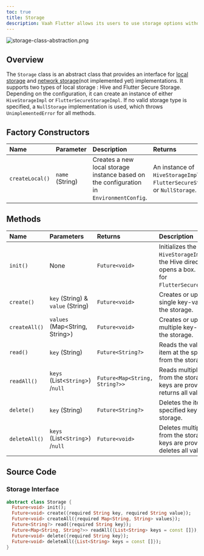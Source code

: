 ```yaml
---
toc: true
title: Storage
description: Vaah Flutter allows its users to use storage options without any hassle. You just need to add some dependencies and the storage service is ready to use.
---
```


<img src="/images/flutter/storage/storage-class-abstraction.png" alt="storage-class-abstraction.png">

## Overview

The `Storage` class is an abstract class that provides an interface for [local storage](../5.directory_structure/3.vaahextendflutter/5.services/storage/1._local/local_storage.md) and [network storage](../5.directory_structure/3.vaahextendflutter/5.services/storage/2._network/network_storage.md)(not implemented yet) implementations. It supports two types of  local storage : Hive and Flutter Secure Storage. Depending on the configuration, it can create an instance of either `HiveStorageImpl` or `FlutterSecureStorageImpl`. If no valid storage type is specified, a `NullStorage` implementation is used, which throws `UnimplementedError` for all methods.

## Factory Constructors

|        Name        |    Parameter    | Description |   Returns  |
|        :---        |     :---        |    :----    |    :---    |
|   `createLocal()`  | `name` (String) | Creates a new local storage instance based on the configuration in `EnvironmentConfig`. | An instance of `HiveStorageImpl`, `FlutterSecureStorageImpl`, or `NullStorage`. |


## Methods

| Name          | Parameters |  Returns    |  Description    |
|    :---       |   :----    |    :----    |     :---        |
| `init()`      | None       | `Future<void>` | Initializes the storage. For `HiveStorageImpl`, it sets up the Hive directory and opens a box. Not required for `FlutterSecureStorageImpl`. |
| `create()`    | `key` (String) & `value` (String) | `Future<void>` | Creates or updates a single key-value pair in the storage. |
| `createAll()` | `values` (Map<String, String>) | `Future<void>` | Creates or updates multiple key-value pairs in the storage. |
| `read()`      | `key` (String) | `Future<String?>` | Reads the value of the item at the specified key from the storage. |
| `readAll()`   | `keys` (List<`String`>) /`null` | `Future<Map<String, String?>>` | Reads multiple values from the storage. If no keys are provided, it returns all values. |
| `delete()`    | `key` (String) | `Future<String?>` | Deletes the item at the specified key from the storage. |
| `deleteAll()` | `keys` (List<`String`>) /`null` | `Future<void>` | Deletes multiple items from the storage. If no keys are provided, it deletes all values. | 


## Source Code

### Storage Interface

```dart
abstract class Storage {
  Future<void> init();
  Future<void> create({required String key, required String value});
  Future<void> createAll({required Map<String, String> values});
  Future<String?> read({required String key});
  Future<Map<String, String?>> readAll({List<String> keys = const []});
  Future<void> delete({required String key});
  Future<void> deleteAll({List<String> keys = const []});
}
```





